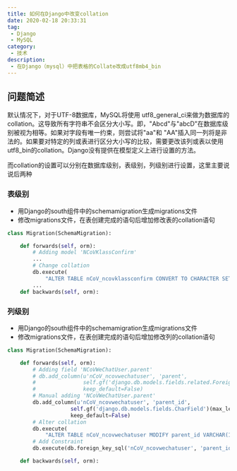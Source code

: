 ```yaml
---
title: 如何在Django中改变collation
date: 2020-02-18 20:33:31
tag:
 - Django
 - MySQL
category:
 - 技术
description:
 - 在Django（mysql）中把表格的Collate改成utf8mb4_bin
---
```

## 问题简述
默认情况下，对于UTF-8数据库，MySQL将使用 utf8_general_ci来做为数据库的collation。这导致所有字符串不会区分大小写。即，"Abcd"与"abcD"在数据库级别被视为相等。如果对字段有唯一约束，则尝试将"aa"和 "AA"插入同一列将是非法的。如果要对特定的列或表进行区分大小写的比较，需要更改该列或表以使用 utf8_bin的collation。Django没有提供在模型定义上进行设置的方法。

而collation的设置可以分别在数据库级别，表级别，列级别进行设置，这里主要说说后两种
### 表级别
- 用Django的south组件中的schemamigration生成migrations文件
- 修改migrations文件，在表创建完成的语句后增加修改表的collation语句
``` python 0009_auto__add_ncovklassconfirm.py
class Migration(SchemaMigration):

    def forwards(self, orm):
        # Adding model 'NCoVKlassConfirm'
        ...
        # Change collation
        db.execute(
            "ALTER TABLE nCoV_ncovklassconfirm CONVERT TO CHARACTER SET utf8mb4 COLLATE utf8mb4_bin;")
        ...
    def backwards(self, orm):
```
### 列级别
- 用Django的south组件中的schemamigration生成migrations文件
- 修改migrations文件，在表创建完成的语句后增加修改列的collation语句
``` python 0003_auto__add_field_ncovwechatuser_parent.py
class Migration(SchemaMigration):

    def forwards(self, orm):
        # Adding field 'NCoVWeChatUser.parent'
        # db.add_column(u'nCoV_ncovwechatuser', 'parent',
        #               self.gf('django.db.models.fields.related.ForeignKey')(related_name='children', null=True, to=orm['nCoV.NCoVWeChatUser']),
        #               keep_default=False)
        # Manual adding 'NCoVWeChatUser.parent'
        db.add_column(u'nCoV_ncovwechatuser', 'parent_id',
                    self.gf('django.db.models.fields.CharField')(max_length=128, null=True),
                    keep_default=False)
        # Alter collation
        db.execute(
            "ALTER TABLE nCoV_ncovwechatuser MODIFY parent_id VARCHAR(128) CHARACTER SET utf8mb4 COLLATE utf8mb4_bin;")
        # Add Constraint
        db.execute(db.foreign_key_sql('nCoV_ncovwechatuser', 'parent_id', 'nCoV_ncovwechatuser', 'openid'))

    def backwards(self, orm): 
```